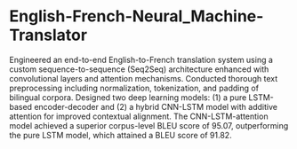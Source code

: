 # English-French-Neural_Machine-Translator
 Engineered an end-to-end English-to-French translation system using a
 custom sequence-to-sequence (Seq2Seq) architecture enhanced with convolutional layers and attention mechanisms. Conducted
 thorough text preprocessing including normalization, tokenization, and padding of bilingual corpora. Designed two deep
 learning models: (1) a pure LSTM-based encoder-decoder and (2) a hybrid CNN-LSTM model with additive attention for
 improved contextual alignment. The CNN-LSTM-attention model achieved a superior corpus-level BLEU score of 95.07,
 outperforming the pure LSTM model, which attained a BLEU score of 91.82.
